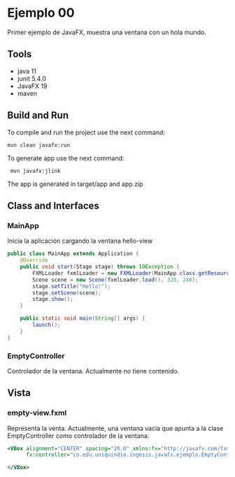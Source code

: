# Ejemplo 00
Primer ejemplo de JavaFX, muestra una ventana con un hola mundo.

## Tools

- java 11
- junit 5.4.0
- JavaFX 19
- maven

## Build and Run

To compile and run the project use the next command:
```shel 
mvn clean javafx:run
```

To generate app use the next command: 

```shell
 mvn javafx:jlink
```

The app is generated in target/app and app.zip 

## Class and Interfaces

### MainApp
Inicia la aplicación cargando la ventana hello-view

```java
public class MainApp extends Application {
    @Override
    public void start(Stage stage) throws IOException {
        FXMLLoader fxmlLoader = new FXMLLoader(MainApp.class.getResource("empty-view.fxml"));
        Scene scene = new Scene(fxmlLoader.load(), 320, 240);
        stage.setTitle("Hello!");
        stage.setScene(scene);
        stage.show();
    }

    public static void main(String[] args) {
        launch();
    }
}
```


### EmptyController
Controlador de la ventana. Actualmente no tiene contenido. 

## Vista

### empty-view.fxml
Representa la venta. Actualmente, una ventana vacía que apunta a la clase EmptyController como controlador de la ventana.

```xml
<VBox alignment="CENTER" spacing="20.0" xmlns:fx="http://javafx.com/fxml"
      fx:controller="co.edu.uniquindio.ingesis.javafx.ejemplo.EmptyController">

</VBox>
```